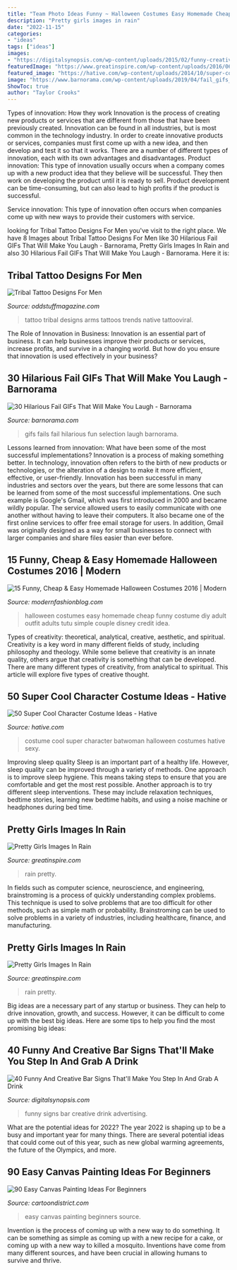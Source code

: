```yaml
---
title: "Team Photo Ideas Funny ~ Halloween Costumes Easy Homemade Cheap Funny Costume Diy Adult Outfit Adults Tutu Simple Couple Disney Credit Idea"
description: "Pretty girls images in rain"
date: "2022-11-15"
categories:
- "ideas"
tags: ["ideas"]
images:
- "https://digitalsynopsis.com/wp-content/uploads/2015/02/funny-creative-bar-signs-16.jpg"
featuredImage: "https://www.greatinspire.com/wp-content/uploads/2016/06/Pretty-Girls-Images-In-Rain-15.jpg"
featured_image: "https://hative.com/wp-content/uploads/2014/10/super-cool-costume-ideas/30-batwoman-costume.jpg"
image: "https://www.barnorama.com/wp-content/uploads/2019/04/fail_gifs_are_both_hilarious_and_educational_30.gif"
ShowToc: true
author: "Taylor Crooks"
---
```



Types of innovation: How they work
Innovation is the process of creating new products or services that are different from those that have been previously created. Innovation can be found in all industries, but is most common in the technology industry. In order to create innovative products or services, companies must first come up with a new idea, and then develop and test it so that it works. There are a number of different types of innovation, each with its own advantages and disadvantages. 
Product innovation: This type of innovation usually occurs when a company comes up with a new product idea that they believe will be successful. They then work on developing the product until it is ready to sell. Product development can be time-consuming, but can also lead to high profits if the product is successful. 

Service innovation: This type of innovation often occurs when companies come up with new ways to provide their customers with service.

	

		
looking for Tribal Tattoo Designs For Men you've visit to the right place. We have 8 Images about Tribal Tattoo Designs For Men like 30 Hilarious Fail GIFs That Will Make You Laugh - Barnorama, Pretty Girls Images In Rain and also 30 Hilarious Fail GIFs That Will Make You Laugh - Barnorama. Here it is:
		
    
## Tribal Tattoo Designs For Men

<img loading=lazy src="https://oddstuffmagazine.com/wp-content/uploads/2014/01/tribal-tattoo-designs-for-arms-13.jpg" onerror="this.onerror=null;this.src='https://tse2.mm.bing.net/th?id=OIP.9qPDk_vPz5pZxfQLlapAZwHaJ0&amp;pid=15.1';" alt="Tribal Tattoo Designs For Men">

_Source: oddstuffmagazine.com_

>tattoo tribal designs arms tattoos trends native tattooviral. 

	

The Role of Innovation in Business:
Innovation is an essential part of business. It can help businesses improve their products or services, increase profits, and survive in a changing world. But how do you ensure that innovation is used effectively in your business?

    
## 30 Hilarious Fail GIFs That Will Make You Laugh - Barnorama

<img loading=lazy src="https://www.barnorama.com/wp-content/uploads/2019/04/fail_gifs_are_both_hilarious_and_educational_30.gif" onerror="this.onerror=null;this.src='https://tse1.mm.bing.net/th?id=OIP.R7Wa69yLCVp-Sh7CKg9c7gAAAA&amp;pid=15.1';" alt="30 Hilarious Fail GIFs That Will Make You Laugh - Barnorama">

_Source: barnorama.com_

>gifs fails fail hilarious fun selection laugh barnorama. 

	

Lessons learned from innovation: What have been some of the most successful implementations?
Innovation is a process of making something better. In technology, innovation often refers to the birth of new products or technologies, or the alteration of a design to make it more efficient, effective, or user-friendly. Innovation has been successful in many industries and sectors over the years, but there are some lessons that can be learned from some of the most successful implementations.
One such example is Google's Gmail, which was first introduced in 2000 and became wildly popular. The service allowed users to easily communicate with one another without having to leave their computers. It also became one of the first online services to offer free email storage for users. In addition, Gmail was originally designed as a way for small businesses to connect with larger companies and share files easier than ever before.

    
## 15 Funny, Cheap &amp; Easy Homemade Halloween Costumes 2016 | Modern

<img loading=lazy src="http://modernfashionblog.com/wp-content/uploads/2016/08/15-Funny-Cheap-Easy-Homemade-Halloween-Costumes-2016-7.jpg" onerror="this.onerror=null;this.src='https://tse1.mm.bing.net/th?id=OIP._z8CbA1oGWILw6lcIYuCuwCYEs&amp;pid=15.1';" alt="15 Funny, Cheap &amp; Easy Homemade Halloween Costumes 2016 | Modern">

_Source: modernfashionblog.com_

>halloween costumes easy homemade cheap funny costume diy adult outfit adults tutu simple couple disney credit idea. 

	

Types of creativity: theoretical, analytical, creative, aesthetic, and spiritual.
Creativity is a key word in many different fields of study, including philosophy and theology. While some believe that creativity is an innate quality, others argue that creativity is something that can be developed. There are many different types of creativity, from analytical to spiritual. This article will explore five types of creative thought.

    
## 50 Super Cool Character Costume Ideas - Hative

<img loading=lazy src="https://hative.com/wp-content/uploads/2014/10/super-cool-costume-ideas/30-batwoman-costume.jpg" onerror="this.onerror=null;this.src='https://tse3.mm.bing.net/th?id=OIP.OKnekT2OwZNeOfSmlhvEAAHaLI&amp;pid=15.1';" alt="50 Super Cool Character Costume Ideas - Hative">

_Source: hative.com_

>costume cool super character batwoman halloween costumes hative sexy. 

	

Improving sleep quality
Sleep is an important part of a healthy life. However, sleep quality can be improved through a variety of methods. One approach is to improve sleep hygiene. This means taking steps to ensure that you are comfortable and get the most rest possible. Another approach is to try different sleep interventions. These may include relaxation techniques, bedtime stories, learning new bedtime habits, and using a noise machine or headphones during bed time.

    
## Pretty Girls Images In Rain

<img loading=lazy src="https://www.greatinspire.com/wp-content/uploads/2016/06/Pretty-Girls-Images-In-Rain-15.jpg" onerror="this.onerror=null;this.src='https://tse1.mm.bing.net/th?id=OIP.dI2LArz1vZMdQkQLP9ARAgHaLI&amp;pid=15.1';" alt="Pretty Girls Images In Rain">

_Source: greatinspire.com_

>rain pretty. 

	

In fields such as computer science, neuroscience, and engineering, brainstroming is a process of quickly understanding complex problems. This technique is used to solve problems that are too difficult for other methods, such as simple math or probability. Brainstroming can be used to solve problems in a variety of industries, including healthcare, finance, and manufacturing.

    
## Pretty Girls Images In Rain

<img loading=lazy src="https://greatinspire.com/wp-content/uploads/2016/06/Pretty-Girls-Images-In-Rain-3.jpg" onerror="this.onerror=null;this.src='https://tse1.mm.bing.net/th?id=OIP.0BO5Tnfy1xHCkNBpyEE8kQHaLG&amp;pid=15.1';" alt="Pretty Girls Images In Rain">

_Source: greatinspire.com_

>rain pretty. 

	

Big ideas are a necessary part of any startup or business. They can help to drive innovation, growth, and success. However, it can be difficult to come up with the best big ideas. Here are some tips to help you find the most promising big ideas: 

    
## 40 Funny And Creative Bar Signs That&#039;ll Make You Step In And Grab A Drink

<img loading=lazy src="https://digitalsynopsis.com/wp-content/uploads/2015/02/funny-creative-bar-signs-16.jpg" onerror="this.onerror=null;this.src='https://tse4.mm.bing.net/th?id=OIP.FwyqHuI5_NKDvsR37rYf6AAAAA&amp;pid=15.1';" alt="40 Funny And Creative Bar Signs That&#039;ll Make You Step In And Grab A Drink">

_Source: digitalsynopsis.com_

>funny signs bar creative drink advertising. 

	

What are the potential ideas for 2022?
The year 2022 is shaping up to be a busy and important year for many things. There are several potential ideas that could come out of this year, such as new global warming agreements, the future of the Olympics, and more.

    
## 90 Easy Canvas Painting Ideas For Beginners

<img loading=lazy src="http://www.cartoondistrict.com/wp-content/uploads/2017/06/Easy-Canvas-Painting-Ideas-For-Beginners21-1.jpg" onerror="this.onerror=null;this.src='https://tse4.mm.bing.net/th?id=OIP.4OkhfQN4teidQ5dAVEC1JwHaJ4&amp;pid=15.1';" alt="90 Easy Canvas Painting Ideas For Beginners">

_Source: cartoondistrict.com_

>easy canvas painting beginners source. 

	

Invention is the process of coming up with a new way to do something. It can be something as simple as coming up with a new recipe for a cake, or coming up with a new way to killed a mosquito. Inventions have come from many different sources, and have been crucial in allowing humans to survive and thrive.

